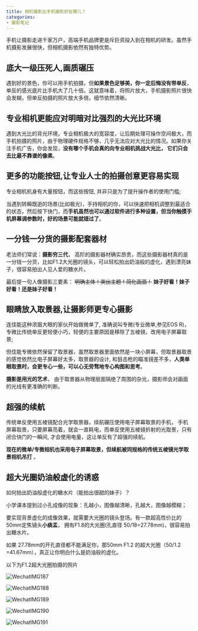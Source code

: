 ```yaml
---
title: 相机摄影比手机摄影好在哪儿？
categories:
- 摄影笔记
---
```



手机让摄影走进千家万户，高端手机品牌更是斥巨资投入到在相机的研发。虽然手机摄影发展很快，但相机摄影依然有独特优势。



## 底大一级压死人,画质碾压



遇到好的景色，你可以用手机拍摄，但**如果景色足够美，你一定后悔没有带单反**，单反的感光底片比手机大了几十倍。这就意味着，将照片放大，手机摄影照片很快会发糊，但单反拍摄的照片放大多倍，细节依然清晰。



## 专业相机更能应对明暗对比强烈的大光比环境



遇到大光比的背光环境，专业相机极大的宽容度，让后期处理可操作空间极大，而手机拍摄的照片，由于物理硬件规格不够，几乎无法应对大光比的情况。如果你关注手机广告，你会发现，**没有哪个手机会真的向专业相机挑战大光比， 它们只会去比最不靠谱的像素**。



## 更多的功能按钮,让专业人士的拍摄创意更容易实现



专业相机机身有大量按钮，而这些按钮, 并非只是为了提升操作者的使用门槛;

当遇到转瞬既逝的场景(比如极光)，手持相机的你，可以快速把相机调整到最适合的状态，然后按下快门，而**手机虽然也可以通过软件进行多种设置，但当你触摸手机屏幕调参数时，好的场景可能就错过了**。




## 一分钱一分货的摄影配套器材


老法师们常说：**摄影穷三代**， 高阶的摄影器材确实昂贵，而这些摄影器材真的是一分钱一分货，比如F1.2大光圈的镜头，可以轻松拍出奶油般的虚化，遇到漂亮妹子，很容易拍出人见人爱的糖水片。

最后提一句人像摄影三要素： ~~明确主体！突出主题！简化画面！~~ **妹子好看！妹子好看！还是妹子好看！**



## 眼睛放入取景器,让摄影师更专心摄影



连佳能这种浓眉大眼的家伙开始做微单了, 准确说叫专微(专业微单,参见EOS R)，专微比传统单反更轻便小巧，轻便的主要原因是移除了五棱镜，改用电子屏幕取景;

但佳能专微依然保留了取景器，虽然取景器里面依然是一块小屏幕，但取景器取景的感觉依然比电子屏幕好太多，取景器的设计, 和狙击枪的瞄准镜差不多，**人类单眼取景时，会更专心一些，可以心无旁骛地专心构图和思考**。

**摄影是用光的艺术**， 由于取景器从物理层面隔绝了周围的杂光，摄影师会对画面的光线有更准确的判断。



## 超强的续航 




传统单反使用五棱镜配合光学取景器，续航碾压使用电子屏幕取景的手机， 手机屏幕取景，只要屏幕亮着，就会一直耗电，而单反使用五棱镜折射的光取景，只有闭合快门的一瞬间, 才会使用电量，这让单反有了超强的续航。

**现在的微单/专微相机也采用电子屏幕取景，但续航被同规格的传统五棱镜光学取景相机吊打** 。





## 超大光圈奶油般虚化的诱惑



如何拍出奶油般虚化的糖水片（能拍出很甜的妹子）？

小学课本提到过小孔成像的现象：孔越小，图像越清晰，孔越大，图像越模糊；

要实现背景虚化的成像效果，就需要大光圈的镜头登场。有一款超高性价比的50mm定焦镜头**小痰盂**， 拥有F1.8的大光圈(孔直径  50/18=27.78mm)，很容易拍出糖水片。

如果 27.78mm的开孔直径都不能满足你，那50mm  F1.2 的超大光圈（50/1.2 =41.67mm），真正让你明白什么是奶油般的虚化。



以下为F1.2超大光圈拍摄的照片



![WechatIMG187](https://cdn.fangyuanxiaozhan.com/assets/1694227312531ZbdkeRAA.jpeg)

![WechatIMG188](https://cdn.fangyuanxiaozhan.com/assets/1694227313622nB6TiaRZ.jpeg)

![WechatIMG189](https://cdn.fangyuanxiaozhan.com/assets/1694227314365p3H4cesX.jpeg)

![WechatIMG190](https://cdn.fangyuanxiaozhan.com/assets/1694227317162KQbFK42s.jpeg)

![WechatIMG191](https://cdn.fangyuanxiaozhan.com/assets/1694227317385we4e0PZ6.jpeg)